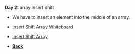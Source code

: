 **Day 2:** array insert shift

- We have to insert an element into the middle of an array.

- [Insert Shift Array Whiteboard](/assets/insert-shift-array.png)
- [Insert Shift Array](array-shift.js)

- **[Back](https://github.com/scottie-l/data-structures-and-algorithms/blob/main/javascript/README.md)**
